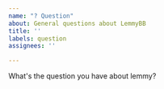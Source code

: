 ```yaml
---
name: "? Question"
about: General questions about LemmyBB
title: ''
labels: question
assignees: ''

---
```


What's the question you have about lemmy?
